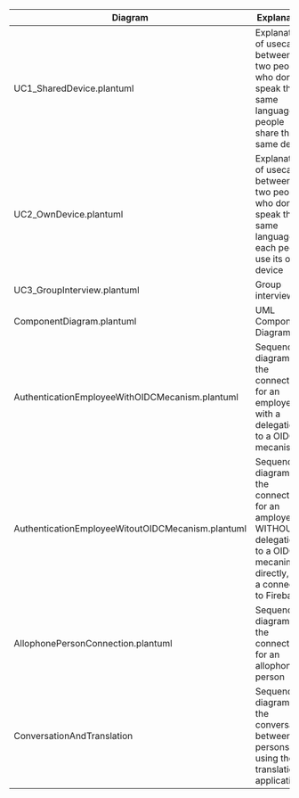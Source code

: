 | Diagram                     | Explanation                                                                                                 |
|-----------------------------|-------------------------------------------------------------------------------------------------------------|
| UC1_SharedDevice.plantuml   | Explanation of usecase between two people who don’t speak the same language, people share the same device   |
| UC2_OwnDevice.plantuml      | Explanation of usecase between two people who don’t speak the same language, each people use its own device
| UC3_GroupInterview.plantuml | Group interview |
| ComponentDiagram.plantuml | UML Component Diagram |
| AuthenticationEmployeeWithOIDCMecanism.plantuml | Sequency diagram of the connection for an employee with a delegation to a OIDC mecanism |
| AuthenticationEmployeeWitoutOIDCMecanism.plantuml | Sequency diagram of the connection for an amployee, WITHOUT a delegation to a OIDC mecanims, directly, with a connection to Firebase |
| AllophonePersonConnection.plantuml | Sequency diagram of the connection for an allophone person |
| ConversationAndTranslation | Sequency diagram of the conversation between 2 persons using the translation application |



